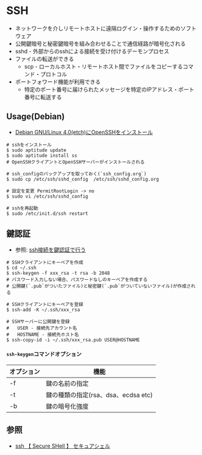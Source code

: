 # SSH
- ネットワークを介しリモートホストに遠隔ログイン・操作するためのソフトウェア
- 公開鍵暗号と秘密鍵暗号を組み合わせることで通信経路が暗号化される
- sshd - 外部からのsshによる接続を受け付けるデーモンプロセス
- ファイルの転送ができる
  - scp - ローカルホスト・リモートホスト間でファイルをコピーするコマンド・プロトコル
- ポートフォワード機能が利用できる
  - 特定のポート番号に届けられたメッセージを特定のIPアドレス・ポート番号に転送する

## Usage(Debian)
- [Debian GNU/Linux 4.0(etch)にOpenSSHをインストール](http://www.bnote.net/kuro_box/ssh_inst.shtml)

```
# sshをインストール
$ sudo aptitude update
$ sudo aptitude install ss
# OpenSSHクライアントとOpenSSHサーバーがインストールされる

# ssh_configのバックアップを取っておく(`ssh_config.org`)
$ sudo cp /etc/ssh/sshd_config  /etc/ssh/sshd_config.org

# 設定を変更 PermitRootLogin -> no
$ sudo vi /etc/ssh/sshd_config

# sshを再起動
$ sudo /etc/init.d/ssh restart
```

## 鍵認証
- 参照: [ssh接続を鍵認証で行う](http://www.tooyama.org/ssh-key.html)

```
# SSHクライアントにキーペアを作成
$ cd ~/.ssh
$ ssh-keygen -f xxx_rsa -t rsa -b 2048
# パスワード入力しない場合、パスワードなしのキーペアを作成する
# 公開鍵(`.pub`がついたファイル)と秘密鍵(`.pub`がついていないファイル)が作成される

# SSHクライアントにキーペアを登録
$ ssh-add -K ~/.ssh/xxx_rsa

# SSHサーバーに公開鍵を登録
#   USER - 接続先アカウント名
#   HOSTNAME - 接続先ホスト名
$ ssh-copy-id -i ~/.ssh/xxx_rsa.pub USER@HOSTNAME
```

#### `ssh-keygen`コマンドオプション

| オプション | 機能                                |
| -          | -                                   |
| -f         | 鍵の名前の指定                      |
| -t         | 鍵の種類の指定(rsa、dsa、ecdsa etc) |
| -b         | 鍵の暗号化強度                      |

## 参照
- [ssh 【 Secure SHell 】 セキュアシェル](http://e-words.jp/w/ssh.html)
